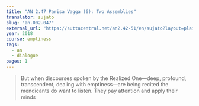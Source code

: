 ```yaml
---
title: "AN 2.47 Parisa Vagga (6): Two Assemblies"
translator: sujato
slug: "an.002.047"
external_url: "https://suttacentral.net/an2.42-51/en/sujato?layout=plain&reference=none&notes=asterisk&highlight=false&script=latin#an2.47:1.0"
year: 2018
course: emptiness
tags:
  - an
  - dialogue
pages: 1
---
```


> But when discourses spoken by the Realized One—deep, profound, transcendent, dealing with emptiness—are being recited the mendicants do want to listen. They pay attention and apply their minds
